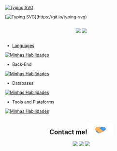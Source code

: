 [![Typing SVG](https://readme-typing-svg.herokuapp.com?font=Varela+Round&size=35&duration=5000&pause=6000&color=6ED8E5&center=true&vCenter=true&repeat=true&width=1000&lines=Hello,+welcome!+My+name+is+Diogo+Gallina)](https://git.io/typing-svg)

[![Typing SVG](https://readme-typing-svg.herokuapp.com?font=Varela+Round&size=30&duration=5000&pause=6000&color=6ED8E5&center=true&vCenter=true&repeat=true&width=1000&lines=I'm+a+software+development+and+this+is+my+Github!)](https://git.io/typing-svg)

##

<div align="center">
         <img height="180em" src="https://github-readme-stats.vercel.app/api?username=Diogo-gallina&show_icons=true&theme=radical"/>
         <a href="https://github.com/Diogo-gallina">
        <img height="180em" src="https://github-readme-stats.vercel.app/api/top-langs/?username=Diogo-gallina&langs_count=10&count_private=true&theme=radical&layout=compact"/>
</div>

##

- Languages

[![Minhas Habilidades](https://skillicons.dev/icons?i=typescript,java,cs,python,javascript,go)](https://skillicons.dev)
  
- Back-End

[![Minhas Habilidades](https://skillicons.dev/icons?i=nodejs,express,nest,spring,hibernate,dotnet,selenium,kafka,jest,vitest,prisma)](https://skillicons.dev)

- Databases

[![Minhas Habilidades](https://skillicons.dev/icons?i=postgres,sqlite,mysql,mongo)](https://skillicons.dev)

- Tools and Plataforms

[![Minhas Habilidades](https://skillicons.dev/icons?i=aws,azure,docker,terraform,grafana,git,githubactions,linux,gitlab,heroku)](https://skillicons.dev)

<!--
[![Diogo github activity graph](https://github-readme-activity-graph.vercel.app/graph?username=Diogo-gallina&bg_color=0d1117&color=0097A7&line=6ED8E5&point=0097A7&area=true&hide_border=true)](https://github.com/ashutosh00710/github-readme-activity-graph)
-->

<div align="center">  
  
## <b> Contact me!</b><img src="https://github.com/0xAbdulKhalid/0xAbdulKhalid/raw/main/assets/mdImages/handshake.gif" width ="85">
<div>
         <a href="https://wa.me/5511913139324?text=Me+mande+um+Oi+%3A%29" target="_blank"><img src="https://img.shields.io/badge/WhatsApp-25D366?style=for-the-badge&logo=whatsapp&logoColor=white" target="_blank"></a>
         <a href = "mailto:diogogallina20@gmail.com"><img src="https://img.shields.io/badge/Gmail-D14836?style=for-the-badge&logo=gmail&logoColor=white" target="_blank"></a>
         <a href="https://www.linkedin.com/in/diogo-gallina-204862231/" target="_blank"><img src="https://img.shields.io/badge/-LinkedIn-%230077B5?style=for-the-badge&logo=linkedin&logoColor=white" target="_blank"></a>  
</div>
</div>

<br>
<div align="center">  


<!--
**Diogo-gallina/Diogo-gallina** is a ✨ _special_ ✨ repository because its `README.md` (this file) appears on your GitHub profile.

Here are some ideas to get you started:

- 🔭 I’m currently working on ...
- 🌱 I’m currently learning ...
- 👯 I’m looking to collaborate on ...
- 🤔 I’m looking for help with ...
- 💬 Ask me about ...
- 📫 How to reach me: ...
- 😄 Pronouns: ...
- ⚡ Fun fact: ...
-->
